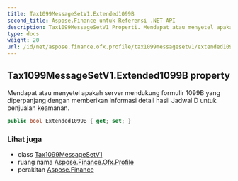 ```yaml
---
title: Tax1099MessageSetV1.Extended1099B
second_title: Aspose.Finance untuk Referensi .NET API
description: Tax1099MessageSetV1 Properti. Mendapat atau menyetel apakah server mendukung formulir 1099B yang diperpanjang dengan memberikan informasi detail hasil Jadwal D untuk penjualan keamanan.
type: docs
weight: 20
url: /id/net/aspose.finance.ofx.profile/tax1099messagesetv1/extended1099b/
---
```

## Tax1099MessageSetV1.Extended1099B property

Mendapat atau menyetel apakah server mendukung formulir 1099B yang diperpanjang dengan memberikan informasi detail hasil Jadwal D untuk penjualan keamanan.

```csharp
public bool Extended1099B { get; set; }
```

### Lihat juga

* class [Tax1099MessageSetV1](../)
* ruang nama [Aspose.Finance.Ofx.Profile](../../tax1099messagesetv1/)
* perakitan [Aspose.Finance](../../../)


